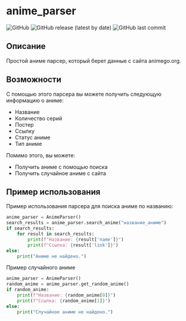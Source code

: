 # anime_parser

![GitHub](https://img.shields.io/github/license/EteEteKu/anime_parser)
![GitHub release (latest by date)](https://img.shields.io/github/v/release/EteEteKu/anime_parser)
![GitHub last commit](https://img.shields.io/github/last-commit/EteEteKu/anime_parser)

## Описание

Простой аниме парсер, который берет данные с сайта animego.org.

## Возможности

С помощью этого парсера вы можете получить следующую информацию о аниме:
- Название
- Количество серий
- Постер
- Ссылку
- Статус аниме
- Тип аниме

Помимо этого, вы можете:
- Получить аниме с помощью поиска
- Получить случайное аниме с сайта


## Пример использования

Пример использования парсера для поиска аниме по названию:

```python
anime_parser = AnimeParser()
search_results = anime_parser.search_anime("название_аниме")
if search_results:
    for result in search_results:
        print(f"Название: {result['name']}")
        print(f"Ссылка: {result['link']}")
else:
    print("Аниме не найдено.")
```

Пример случайного аниме
```python
anime_parser = AnimeParser()
random_anime = anime_parser.get_random_anime()
if random_anime:
    print(f"Название: {random_anime[0]}")
    print(f"Ссылка: {random_anime[1]}")
else:
    print("Случайное аниме не найдено.")
```



